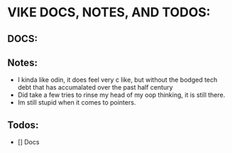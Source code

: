 # VIKE DOCS, NOTES, AND TODOS: 

## DOCS: 

## Notes: 
- I kinda like odin, it does feel very c like, but without the bodged tech debt that has accumalated over the past half century
- Did take a few tries to rinse my head of my oop thinking, it is still there.
- Im still stupid when it comes to pointers.

## Todos: 
- [] Docs
